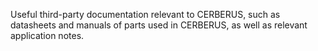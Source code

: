 Useful third-party documentation relevant to CERBERUS, such as datasheets and manuals of parts used in CERBERUS, as well as relevant application notes.
